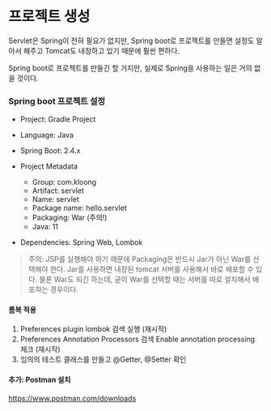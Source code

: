 # 프로젝트 생성

Servlet은 Spring이 전혀 필요가 없지만, Spring boot로 프로젝트를 만들면 설정도 알아서 해주고 Tomcat도 내장하고 있기 때문에 훨씬 편하다.

Spring boot로 프로젝트를 만들긴 할 거지만, 실제로 Spring을 사용하는 일은 거의 없을 것이다.

### Spring boot 프로젝트 설정
- Project: Gradle Project
- Language: Java
- Spring Boot: 2.4.x

- Project Metadata
	- Group: com.kloong
	- Artifact: servlet
	- Name: servlet
	- Package name: hello.servlet
	- Packaging: War (주의!)
	- Java: 11

- Dependencies: Spring Web, Lombok

>주의: JSP를 실행해야 하기 때문에 Packaging은 반드시 Jar가 아닌 War를 선택해야 한다. Jar를 사용하면 내장된 tomcat 서버를 사용해서 바로 배포할 수 있다. 물론 War도 되긴 하는데, 굳이 War를 선택할 때는 서버를 따로 설치해서 배포하는 경우이다.


#### 롬복 적용
1. Preferences plugin lombok 검색 실행 (재시작)
2. Preferences Annotation Processors 검색 Enable annotation processing 체크 (재시작)
3. 임의의 테스트 클래스를 만들고 @Getter, @Setter 확인


#### 추가: Postman 설치
https://www.postman.com/downloads